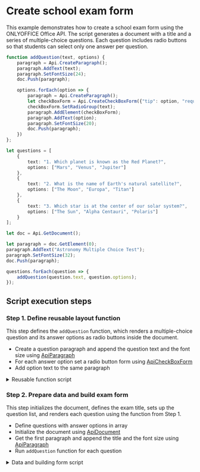 # Create school exam form

This example demonstrates how to create a school exam form using the ONLYOFFICE Office API. The script generates a document with a title and a series of multiple-choice questions. Each question includes radio buttons so that students can select only one answer per question.

```ts editor-pdf
function addQuestion(text, options) {
    paragraph = Api.CreateParagraph();
    paragraph.AddText(text);
    paragraph.SetFontSize(24);
    doc.Push(paragraph);

    options.forEach(option => {
        paragraph = Api.CreateParagraph();
        let checkBoxForm = Api.CreateCheckBoxForm({"tip": option, "required": true, "placeholder": text, "radio": true});
        checkBoxForm.SetRadioGroup(text);
        paragraph.AddElement(checkBoxForm);
        paragraph.AddText(option);
        paragraph.SetFontSize(20);
        doc.Push(paragraph);
    })
};

let questions = [
    {
        text: "1. Which planet is known as the Red Planet?",
        options: ["Mars", "Venus", "Jupiter"]
    },
    {
        text: "2. What is the name of Earth's natural satellite?",
        options: ["The Moon", "Europa", "Titan"]
    },
    {
        text: "3. Which star is at the center of our solar system?",
        options: ["The Sun", "Alpha Centauri", "Polaris"]
    }
];

let doc = Api.GetDocument();

let paragraph = doc.GetElement(0);
paragraph.AddText("Astronomy Multiple Choice Test");
paragraph.SetFontSize(32);
doc.Push(paragraph);

questions.forEach(question => {
    addQuestion(question.text, question.options);
});
```

## Script execution steps

### Step 1. Define reusable layout function

This step defines the `addQuestion` function, which renders a multiple-choice question and its answer options as radio buttons inside the document.

- Create a question paragraph and append the question text and the font size using [ApiParagraph](../../usage-api/text-document-api/ApiParagraph/ApiParagraph.md)
- For each answer option set a radio button form using [ApiCheckBoxForm](../../usage-api/form-api/ApiCheckBoxForm/ApiCheckBoxForm.md)
- Add option text to the same paragraph

<details>
  <summary>Reusable function script</summary>

    ```ts
    function addQuestion(text, options) {
        paragraph = Api.CreateParagraph();
        paragraph.AddText(text);
        paragraph.SetFontSize(24);
        doc.Push(paragraph);

        options.forEach(option => {
            paragraph = Api.CreateParagraph();
            let checkBoxForm = Api.CreateCheckBoxForm({"tip": "Specify your marital status", "required": true, "placeholder": text, "radio": true});
            checkBoxForm.SetRadioGroup(text);
            paragraph.AddElement(checkBoxForm);
            paragraph.AddText(option);
            paragraph.SetFontSize(20);
            doc.Push(paragraph);
        })
    };
    ```

</details>

### Step 2. Prepare data and build exam form

This step initializes the document, defines the exam title, sets up the question list, and renders each question using the function from Step 1.

- Define questions with answer options in array
- Initialize the document using [ApiDocument](../../usage-api/text-document-api/ApiDocument/ApiDocument.md)
- Get the first paragraph and append the title and the font size using [ApiParagraph](../../usage-api/text-document-api/ApiParagraph/ApiParagraph.md)
- Run `addQuestion` function for each question

<details>
  <summary>Data and building form script</summary>

    ```ts
    let questions = [
        {
            text: "1. Which planet is known as the Red Planet?",
            options: ["Mars", "Venus", "Jupiter"]
        },
        {
            text: "2. What is the name of Earth's natural satellite?",
            options: ["The Moon", "Europa", "Titan"]
        },
        {
            text: "3. Which star is at the center of our solar system?",
            options: ["The Sun", "Alpha Centauri", "Polaris"]
        }
    ];

    let doc = Api.GetDocument();

    let paragraph = doc.GetElement(0);
    paragraph.AddText("Astronomy Multiple Choice Test");
    paragraph.SetFontSize(32);
    doc.Push(paragraph);

    questions.forEach(question => {
        addQuestion(question.text, question.options);
    });
    ```

</details>